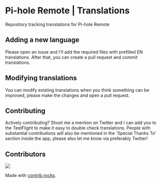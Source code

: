 # Pi-hole Remote | Translations
Repository tracking translations for Pi-hole Remote

## Adding a new language
Please open an issue and I'll add the required files with prefilled EN translations. After that, you can create a pull request and commit translations.

## Modifying translations
You can modify existing translations when you think something can be improved, please make the changes and open a pull request.

## Contributing
Actively contributing? Shoot me a mention on Twitter and I can add you to the TestFlight to make it easy to double check translations. People with substantial contributions will also be mentioned in the 'Special Thanks To' section inside the app, please also let me know via preferably Twitter! 

## Contributors

<a href="https://github.com/jojost1/piholeremote-translations/graphs/contributors">
  <img src="https://contrib.rocks/image?repo=jojost1/piholeremote-translations" />
</a>

Made with [contrib.rocks](https://contrib.rocks).
